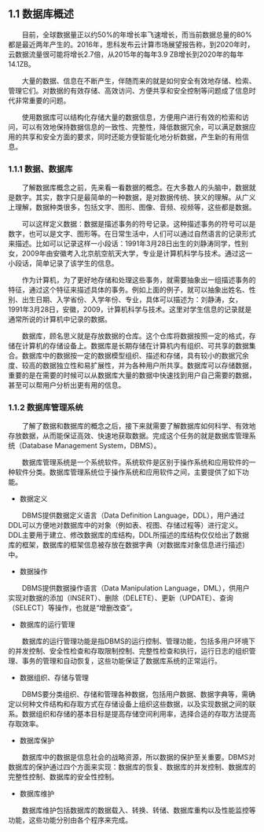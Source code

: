## 1.1  数据库概述

 

&emsp;&emsp;目前，全球数据量正以约50%的年增长率飞速增长，而当前数据总量的80% 都是最近两年产生的。2016年，思科发布云计算市场展望报告称，到2020年时，云数据流量很可能将增长2.7倍，从2015年的每年3.9 ZB增长到2020年的每年14.1ZB。

&emsp;&emsp;大量的数据、信息在不断产生，伴随而来的就是如何安全有效地存储、检索、管理它们。对数据的有效存储、高效访问、方便共享和安全控制等问题成了信息时代非常重要的问题。

&emsp;&emsp;使用数据库可以结构化存储大量的数据信息，方便用户进行有效的检索和访问，可以有效地保持数据信息的一致性、完整性，降低数据冗余，可以满足数据应用的共享和安全方面的要求，同时还能方便智能化地分析数据，产生新的有用信息。

### 1.1.1  数据、数据库  

&emsp;&emsp;了解数据库概念之前，先来看一看数据的概念。在大多数人的头脑中，数据就是数字。其实，数字只是最简单的一种数据，是对数据传统、狭义的理解。从广义上理解，数据种类很多，包括文字、图形、图像、音频、视频等，这些都是数据。

&emsp;&emsp;可以这样定义数据：数据是描述事务的符号记录。这种描述事务的符号可以是数字，也可以是文字、图形等。在日常生活中，人们可以通过自然语言的记录形式来描述。比如可以记录这样一小段话：1991年3月28日出生的刘静涛同学，性别女，2009年由安徽考入北京航空航天大学，专业是计算机科学与技术。通过这一小段话，简单记录了该学生的信息。

&emsp;&emsp;作为计算机，为了更好地存储和处理这些事务，就需要抽象出一组描述事务的特征，通过这个特征来描述具体的事务。例如上面的例子，就可以抽象出姓名、性别、出生日期、入学省份、入学年份、专业，具体可以描述为：刘静涛，女，1991年3月28日，安徽，2009，计算机科学与技术。这里对学生信息的记录就是通常所说的计算机中记录的数据。

&emsp;&emsp;数据库，顾名思义就是存放数据的仓库。这个仓库将数据按照一定的格式，存储在计算机的存储设备上。数据库是长期存储在计算机内有组织、可共享的数据集合。数据库中的数据按一定的数据模型组织、描述和存储，具有较小的数据冗余度、较高的数据独立性和易扩展性，并为各种用户所共享。数据库可以存储数据，重要的是在需要的时候可以从数据库大量的数据中快速找到用户自己需要的数据，甚至可以帮用户分析出更有用的信息。

### 1.1.2  数据库管理系统  

&emsp;&emsp;了解了数据和数据库的概念之后，接下来就需要了解数据库如何科学、有效地存放数据，从而能保证高效、快速地获取数据。完成这个任务的就是数据库管理系统（Database Management System，DBMS）。

&emsp;&emsp;数据库管理系统是一个系统软件。系统软件是区别于操作系统和应用软件的一种软件分类。数据库管理系统位于操作系统和应用软件之间，主要提供了如下功能。

- 数据定义

&emsp;&emsp;DBMS提供数据定义语言（Data Definition Language，DDL），用户通过DDL可以方便地对数据库中的对象（例如表、视图、存储过程等）进行定义。DDL主要用于建立、修改数据库的库结构，DDL所描述的库结构仅仅给出了数据库的框架，数据库的框架信息被存放在数据字典（对数据库对象信息进行描述）中。

- 数据操作

&emsp;&emsp;DBMS提供数据操作语言（Data Manipulation Language，DML），供用户实现对数据的添加（INSERT）、删除（DELETE）、更新（UPDATE）、查询（SELECT）等操作，也就是“增删改查”。

- 数据库的运行管理

&emsp;&emsp;数据库的运行管理功能是指DBMS的运行控制、管理功能，包括多用户环境下的并发控制、安全性检查和存取限制控制、完整性检查和执行，运行日志的组织管理、事务的管理和自动恢复，这些功能保证了数据库系统的正常运行。

- 数据组织、存储与管理

&emsp;&emsp;DBMS要分类组织、存储和管理各种数据，包括用户数据、数据字典等，需确定以何种文件结构和存取方式在存储设备上组织这些数据，以及实现数据之间的联系。数据组织和存储的基本目标是提高存储空间利用率，选择合适的存取方法提高存取效率。

- 数据库保护

&emsp;&emsp;数据库中的数据是信息社会的战略资源，所以数据的保护至关重要。DBMS对数据库的保护通过四个方面来实现：数据库的恢复、数据库的并发控制、数据库的完整性控制、数据库的安全性控制。

- 数据库维护

&emsp;&emsp;数据库维护包括数据库的数据载入、转换、转储、数据库重构以及性能监控等功能，这些功能分别由各个程序来完成。

 
